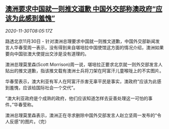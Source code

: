 <!--1606724610000-->
[澳洲要求中国就一则推文道歉 中国外交部称澳政府“应该为此感到羞愧”](https://cn.reuters.com/article/china-mofa-au-twitter-1130-idCNKBS28A0R2)
------

<div><i>2020-11-30T08:05:17Z</i></div><p>路透北京11月30日 - 针对澳洲总理要求中国就一则推文道歉，中国外交部新闻发言人华春莹周一表示，没有得到来自堪培拉中国使馆这方面的情况介绍，澳洲如果要向中国驻澳大使提出交涉是没有道理的。</p><p>澳洲总理莫里森(Scott Morrison)周一说，堪培拉正要求北京就一则外交部发言人贴出的推文道歉，指该推文载有澳洲士兵将刀架在阿富汗儿童喉咙上的不实图片。</p><p>华春莹表示，澳大利亚有军人在阿富汗杀害无辜平民是事实，澳政府“应该为此感到羞愧，应该给国际社会一个交代”。</p><p>“澳大利亚政府是个成熟的政府，他们应该知道怎样去妥善处理这一可怕的事件。”华春莹称。</p><p>澳洲总理莫里森表示，澳洲正在寻求删除中国外交部发言人赵立坚周一发布的“令人反感”的图片。（完）</p>
